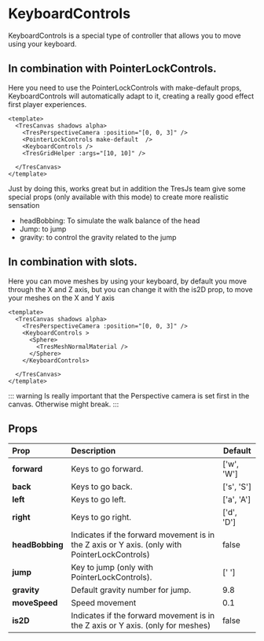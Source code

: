 # KeyboardControls

KeyboardControls is a special type of controller that allows you to move using your keyboard.

## In combination with PointerLockControls.

Here you need to use the PointerLockControls with make-default props, KeyboardControls will automatically adapt to it, creating a really good effect first player experiences.

```vue{3}
<template>
  <TresCanvas shadows alpha>
    <TresPerspectiveCamera :position="[0, 0, 3]" />
    <PointerLockControls make-default  />
    <KeyboardControls />
    <TresGridHelper :args="[10, 10]" />

  </TresCanvas>
</template>
```

Just by doing this, works great but in addition the TresJs team give some special props (only available with this mode) to create more realistic sensation

- headBobbing: To simulate the walk balance of the head
- Jump: to jump
- gravity: to control the gravity related to the jump

## In combination with slots.

Here you can move meshes by using your keyboard, by default you move through the X and Z axis, but you can change it with the is2D prop, to move your meshes on the X and Y axis

```vue{3}
<template>
  <TresCanvas shadows alpha>
    <TresPerspectiveCamera :position="[0, 0, 3]" />
    <KeyboardControls >
      <Sphere>
        <TresMeshNormalMaterial />
      </Sphere>
    </KeyboardControls>

  </TresCanvas>
</template>
```

::: warning
Is really important that the Perspective camera is set first in the canvas. Otherwise might break.
:::

## Props

| Prop            | Description                                                                                   | Default    |
| :-------------- | :-------------------------------------------------------------------------------------------- | ---------- |
| **forward**     | Keys to go forward.                                                                           | ['w', 'W'] |
| **back**        | Keys to go back.                                                                              | ['s', 'S'] |
| **left**        | Keys to go left.                                                                              | ['a', 'A'] |
| **right**       | Keys to go right.                                                                             | ['d', 'D'] |
| **headBobbing** | Indicates if the forward movement is in the Z axis or Y axis. (only with PointerLockControls) | false      |
| **jump**        | Key to jump (only with PointerLockControls).                                                  | [' ']      |
| **gravity**     | Default gravity number for jump.                                                              | 9.8        |
| **moveSpeed**   | Speed movement                                                                                | 0.1        |
| **is2D**        | Indicates if the forward movement is in the Z axis or Y axis. (only for meshes)               | false      |
